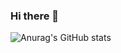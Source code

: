 ### Hi there 👋
![Anurag's GitHub stats](https://github-readme-stats.vercel.app/api?username=Feanor1021&show_icons=true&theme=radical)
<!--
**Feanor1021/Feanor1021** is a ✨ _special_ ✨ repository because its `README.md` (this file) appears on your GitHub profile.

Here are some ideas to get you started:

- 🔭 I’m currently working on ...
- 🌱 I’m currently learning ...
- 👯 I’m looking to collaborate on ...
- 🤔 I’m looking for help with ...
- 💬 Ask me about ...
- 📫 How to reach me: ...
- 😄 Pronouns: ...
- ⚡ Fun fact: ...
-->
